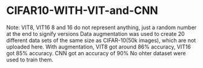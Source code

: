 # CIFAR10-WITH-VIT-and-CNN

Note: VIT8, VIT16 8 and 16 do not represent anything, just a random number at the end to signify versions
Data augmentation was used to create 20 different data sets of the same size as CIFAR-10(50k images), which are not uploaded here.
With augmentation, VIT8 got around 86% accuracy, VIT16 got 85% accuracy. CNN got an accuracy of 90%
No ohter dataset were used to train them.
